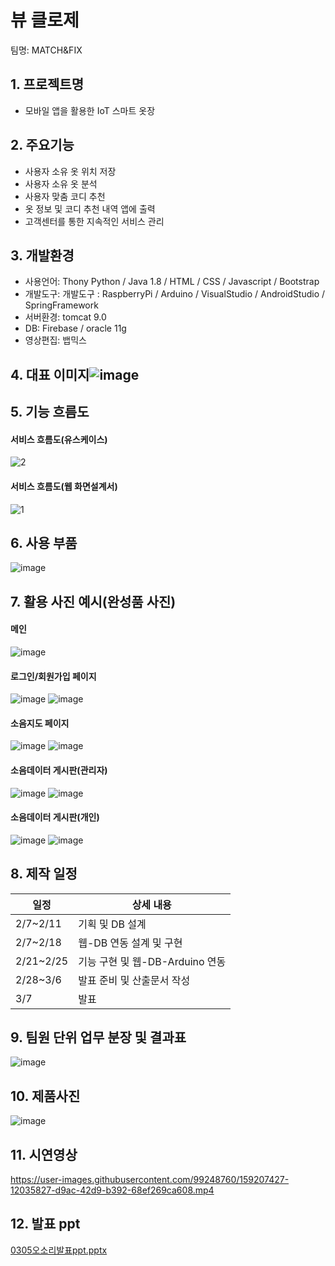 # 뷰 클로제
팀명: MATCH&FIX

## 1. 프로젝트명
* 모바일 앱을 활용한 IoT 스마트 옷장

## 2. 주요기능
* 사용자 소유 옷 위치 저장
* 사용자 소유 옷 분석
* 사용자 맞춤 코디 추천
* 옷 정보 및 코디 추천 내역 앱에 출력
* 고객센터를 통한 지속적인 서비스 관리

## 3. 개발환경
* 사용언어: Thony Python /  Java 1.8 / HTML / CSS / Javascript  /  Bootstrap
* 개발도구: 개발도구 : RaspberryPi  /  Arduino  /  VisualStudio  /  AndroidStudio  / SpringFramework
* 서버환경: tomcat 9.0
* DB: Firebase  /  oracle 11g
* 영상편집: 뱁믹스

## 4. 대표 이미지![image](https://user-images.githubusercontent.com/99248886/166611200-88da48c6-0358-456a-83f8-de80f3628b83.png)

## 5. 기능 흐름도
#### 서비스 흐름도(유스케이스)
![2](https://user-images.githubusercontent.com/99248760/158153084-c9a75c31-1ca3-4f53-9116-97937c6c9da6.png)
#### 서비스 흐름도(웹 화면설계서)
![1](https://user-images.githubusercontent.com/99248760/158153098-8052da8b-b200-4abc-b7c0-c30cde7747da.png)

## 6. 사용 부품
![image](https://user-images.githubusercontent.com/99248760/158153342-8d06faa5-95c0-4035-b163-41f4da37fa38.png)


## 7. 활용 사진 예시(완성품 사진)
#### 메인
![image](https://user-images.githubusercontent.com/99248760/158153419-2043bf94-43f9-4426-9446-9f55d99b7c23.png)

#### 로그인/회원가입 페이지
![image](https://user-images.githubusercontent.com/99248760/158153474-991af20a-fb8a-4853-816c-c5fd5efb9342.png)
![image](https://user-images.githubusercontent.com/99248760/158153523-a330804a-6e95-4c61-bbd6-3e2b1dbd1249.png)

#### 소음지도 페이지
![image](https://user-images.githubusercontent.com/99248760/158153549-ce877376-600b-4de1-b3b0-67794a2bc2d1.png)
![image](https://user-images.githubusercontent.com/99248760/158153602-128d8bdb-409e-4643-a504-34517be4527a.png)

#### 소음데이터 게시판(관리자)
![image](https://user-images.githubusercontent.com/99248760/158153627-3dac3cb6-a4b3-4263-929d-a618faabae07.png)
![image](https://user-images.githubusercontent.com/99248760/158153674-bee2a3e3-3955-4c5e-9d12-fb53484a3aea.png)

#### 소음데이터 게시판(개인)
![image](https://user-images.githubusercontent.com/99248760/158153723-44378592-5d18-43e7-815d-7cdcbfe441e1.png)
![image](https://user-images.githubusercontent.com/99248760/158153765-040d69a8-2d0f-419c-8666-4217939dcfe5.png)

## 8. 제작 일정
일정|상세 내용
----|-----------------|
2/7~2/11|기획 및 DB 설계|
2/7~2/18|웹-DB 연동 설계 및 구현|
2/21~2/25|기능 구현 및 웹-DB-Arduino 연동|
2/28~3/6|발표 준비 및 산출문서 작성|
3/7|발표|

## 9. 팀원 단위 업무 분장 및 결과표
![image](https://user-images.githubusercontent.com/99248760/158153880-05fdd7bd-1069-4d38-9514-17c9cc954e5c.png)

## 10. 제품사진
![image](https://user-images.githubusercontent.com/99248760/159208585-f87b0656-4430-437f-b7fc-a630ce892b44.png)


## 11. 시연영상
https://user-images.githubusercontent.com/99248760/159207427-12035827-d9ac-42d9-b392-68ef269ca608.mp4



## 12. 발표 ppt
[0305오소리발표ppt.pptx](https://github.com/2022-SMHRD-KDT-IoT-1/ohsound/files/8313223/0305.ppt.pptx)

